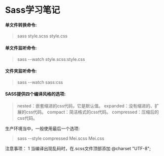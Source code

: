 # Sass学习笔记

#### 单文件转换命令:
> sass style.scss style.css

#### 单文件监听命令:
> sass --watch style.scss:style.css

#### 文件夹监听命令:
> sass --watch sass:css

#### SASS提供四个编译风格的选项:
> nested：嵌套缩进的css代码，它是默认值。
> expanded：没有缩进的、扩展的css代码。
> compact：简洁格式的css代码。
> compressed：压缩后的css代码。

生产环境当中，一般使用最后一个选项:
> sass --style compressed Mei.scss Mei.css

注意事项：
1 当编译出现乱码时，在.scss文件顶部添加 @charset "UTF-8";